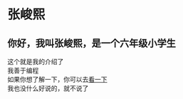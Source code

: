 # 张峻熙 
## 你好，我叫张峻熙，是一个六年级小学生
这个就是我的介绍了  
我善于编程  
如果你想了解一下，你可以去[看一下](https://gsfess.github.io)  
我也没什么好说的，就不说了  

